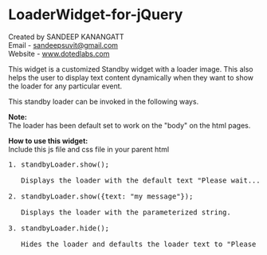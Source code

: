 LoaderWidget-for-jQuery
=======================

Created by SANDEEP KANANGATT<br/>
Email - sandeepsuvit@gmail.com<br/>
Website - www.dotedlabs.com<br/>

This widget is a customized Standby widget with a loader image. This also
helps the user to display text content dynamically when they want to show the
loader for any particular event.<br/>

This standby loader can be invoked in the following ways.<br/>

<b>Note:</b><br/> The loader has been default set to work on the "body" on the html
pages.<br/>

<b>How to use this widget:</b><br/>
Include this js file and css file in your parent html<br/>

<pre>
1. standbyLoader.show();
<br/>   Displays the loader with the default text "Please wait...".<br/>
2. standbyLoader.show({text: "my message"});
<br/>   Displays the loader with the parameterized string. <br/>
3. standbyLoader.hide();
<br/>   Hides the loader and defaults the loader text to "Please wait...".<br/>
</pre>

